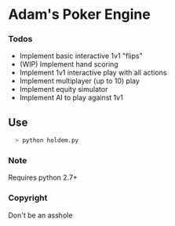 # Adam's Poker Engine

### Todos
* Implement basic interactive 1v1 "flips"
* (WIP) Implement hand scoring
* Implement 1v1 interactive play with all actions
* Implement multiplayer (up to 10) play
* Implement equity simulator
* Implement AI to play against 1v1


## Use
```sh
  > python holdem.py
```

### Note
Requires python 2.7+

### Copyright
Don't be an asshole
